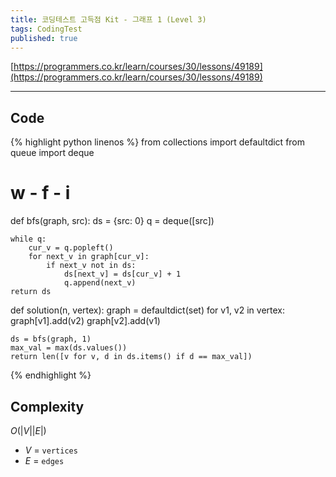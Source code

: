 ```yaml
---
title: 코딩테스트 고득점 Kit - 그래프 1 (Level 3)
tags: CodingTest
published: true
---
```


[https://programmers.co.kr/learn/courses/30/lessons/49189](https://programmers.co.kr/learn/courses/30/lessons/49189)

<!--more-->

---

## Code
{% highlight python linenos %}
from collections import defaultdict
from queue import deque


# w - f - i
def bfs(graph, src):
    ds = {src: 0}
    q  = deque([src])

    while q:
        cur_v = q.popleft()
        for next_v in graph[cur_v]:
            if next_v not in ds:
                ds[next_v] = ds[cur_v] + 1
                q.append(next_v)
    return ds

def solution(n, vertex):
    graph = defaultdict(set)
    for v1, v2 in vertex:
        graph[v1].add(v2)
        graph[v2].add(v1)

    ds = bfs(graph, 1)
    max_val = max(ds.values())
    return len([v for v, d in ds.items() if d == max_val])
{% endhighlight %}


## Complexity
$O(|V||E|)$
- $V$ = `vertices`
- $E$ = `edges`
